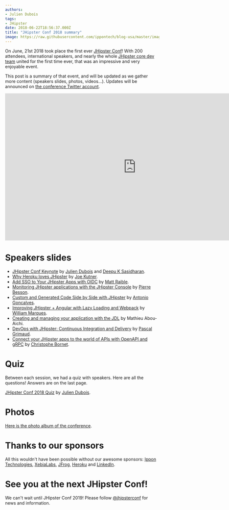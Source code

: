 ```yaml
---
authors:
- Julien Dubois
tags:
- JHipster
date: 2018-06-22T18:56:37.000Z
title: "JHipster Conf 2018 summary"
image: https://raw.githubusercontent.com/ippontech/blog-usa/master/images/2018/06/jhispter-conf-2018-1.png
---
```


On June, 21st 2018 took place the first ever [JHipster Conf](https://jhipster-conf.github.io/)! With 200 attendees, international speakers, and nearly the whole [JHipster core dev team](https://www.jhipster.tech/team/) united for the first time ever, that was an impressive and very enjoyable event.

This post is a summary of that event, and will be updated as we gather more content (speakers slides, photos, videos...). Updates will be announced on [the conference Twitter account](https://twitter.com/jhipsterconf).

<iframe width="854" height="480" src="https://www.youtube.com/embed/eizpfXDJJf8" frameborder="0" allow="autoplay; encrypted-media" allowfullscreen></iframe>

# Speakers slides

- [JHipster Conf Keynote](https://www.slideshare.net/julien.dubois/jhipster-conf-2018-keynote) by [Julien Dubois](https://twitter.com/juliendubois) and [Deepu K Sasidharan](https://twitter.com/deepu105).
- [Why Heroku loves JHipster](https://www.slideshare.net/jkutner/why-heroku-loves-jhipster) by [Joe Kutner](https://twitter.com/codefinger).
- [Add SSO to Your JHipster Apps with OIDC](https://www.slideshare.net/mraible/add-sso-to-your-jhipster-apps-with-oidc-jhipsterconf-2018) by [Matt Raible](https://twitter.com/mraible).
- [Monitoring JHipster applications with the JHipster Console](https://pierrebesson.github.io/jhipsterconf-2018-monitoring-slides/#/) by [Pierre Besson](https://twitter.com/pibesson).
- [Custom and Generated Code Side by Side with JHipster](https://www.slideshare.net/agoncal/custom-and-generated-code-side-by-side-with-jhipster) by [Antonio Goncalves](https://twitter.com/agoncal).
- [Improving JHipster + Angular with Lazy Loading and Webpack](https://www.slideshare.net/WilliamMarq/angular-jhipster-jhipster-conf) by [William Marques](https://twitter.com/wylmarq).
- [Creating and managing your application with the JDL](https://github.com/MathieuAA/jhconf/blob/master/JDL.pdf) by Mathieu Abou-Aichi.
- [DevOps with JHipster: Continuous Integration and Delivery](https://pascalgrimaud.github.io/jhipster-conf-2018/#/) by [Pascal Grimaud](https://twitter.com/pascalgrimaud).
- [Connect your JHipster apps to the world of APIs with OpenAPI and gRPC](https://fr.slideshare.net/chbornet/jhipster-conf-2018-connect-your-jhipster-apps-to-the-world-of-apis-with-openapi-and-grpc) by [Christophe Bornet](https://twitter.com/cbornet_).

# Quiz

Between each session, we had a quiz with speakers. Here are all the questions! Answers are on the last page.

[JHipster Conf 2018 Quiz](https://www.slideshare.net/julien.dubois/jhipster-conf-2018-quiz) by [Julien Dubois](https://twitter.com/juliendubois).

# Photos

[Here is the photo album of the conference](https://www.dropbox.com/sh/0iid26wjgldg2bw/AAB-yenMW-TnFiIyadJDP-8la?dl=0).

# Thanks to our sponsors

All this wouldn't have been possible without our awesome sponsors: [Ippon Technologies](https://en.ippon.tech/), [XebiaLabs](https://xebialabs.com/), [JFrog](https://jfrog.com/), [Heroku](https://www.heroku.com/home) and [LinkedIn](https://www.linkedin.com/).

# See you at the next JHipster Conf!

We can't wait until JHipster Conf 2019! Please follow [@jhipsterconf](https://twitter.com/jhipsterconf) for news and information.

